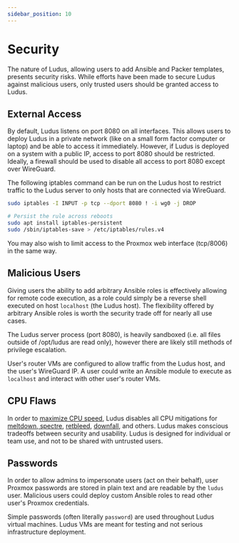 ```yaml
---
sidebar_position: 10
---
```


# Security

The nature of Ludus, allowing users to add Ansible and Packer templates, presents security risks.
While efforts have been made to secure Ludus against malicious users, only trusted users should be granted access to Ludus.

## External Access

By default, Ludus listens on port 8080 on all interfaces. This allows users to deploy Ludus in a private network (like on a small form factor computer or laptop) and be able to access it immediately. However, if Ludus is deployed on a system with a public IP, access to port 8080 should be restricted. Ideally, a firewall should be used to disable all access to port 8080 except over WireGuard.

The following iptables command can be run on the Ludus host to restrict traffic to the Ludus server to only hosts that are connected via WireGuard.

```bash
sudo iptables -I INPUT -p tcp --dport 8080 ! -i wg0 -j DROP

# Persist the rule across reboots
sudo apt install iptables-persistent
sudo /sbin/iptables-save > /etc/iptables/rules.v4
```

You may also wish to limit access to the Proxmox web interface (tcp/8006) in the same way.

## Malicious Users

Giving users the ability to add arbitrary Ansible roles is effectively allowing for remote code execution, as a role could simply be a reverse shell executed on host `localhost` (the Ludus host).
The flexibility offered by arbitrary Ansible roles is worth the security trade off for nearly all use cases.

The Ludus server process (port 8080), is heavily sandboxed (i.e. all files outside of /opt/ludus are read only), however there are likely still methods of privilege escalation.

User's router VMs are configured to allow traffic from the Ludus host, and the user's WireGuard IP. A user could write an Ansible module to execute as `localhost` and interact with other user's router VMs.

## CPU Flaws

In order to [maximize CPU speed](https://www.phoronix.com/review/retbleed-benchmark), Ludus disables all CPU mitigations for [meltdown, spectre](https://meltdownattack.com/), [retbleed](https://en.wikipedia.org/wiki/Retbleed), [downfall](https://downfall.page/), and others. 
Ludus makes conscious tradeoffs between security and usability.
Ludus is designed for individual or team use, and not to be shared with untrusted users.

## Passwords

In order to allow admins to impersonate users (act on their behalf), user Proxmox passwords are stored in plain text and are readable by the `ludus` user. Malicious users could deploy custom Ansible roles to read other user's Proxmox credentials.

Simple passwords (often literally `password`) are used throughout Ludus virtual machines. Ludus VMs are meant for testing and not serious infrastructure deployment.
